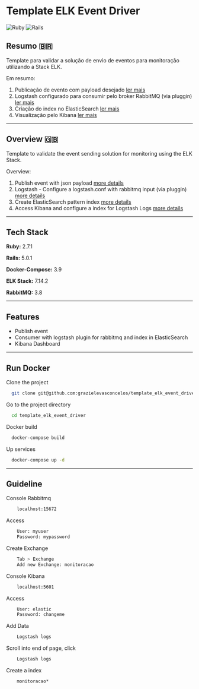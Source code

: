 
# Template ELK Event Driver
![Ruby](https://img.shields.io/badge/Ruby-CC342D?style=for-the-badge&logo=ruby&logoColor=white)
![Rails](https://img.shields.io/badge/Ruby_on_Rails-CC0000?style=for-the-badge&logo=ruby-on-rails&logoColor=white)


## Resumo :brazil:

Template para validar a solução de envio de eventos para monitoração utilizando a Stack ELK.

Em resumo:

1. Publicação de evento com payload desejado [ler mais](http://rubybunny.info/articles/exchanges.html)
2. Logstash configurado para consumir pelo broker RabbitMQ (via pluggin) [ler mais](https://www.elastic.co/guide/en/logstash/current/plugins-inputs-rabbitmq.html)
3. Criação do index no ElasticSearch [ler mais](https://www.elastic.co/guide/en/logstash/current/plugins-outputs-elasticsearch.html)
4. Visualização pelo Kibana [ler mais](https://www.elastic.co/guide/en/kibana/current/kibana-concepts-analysts.html)

---

## Overview :uk:

Template to validate the event sending solution for monitoring using the ELK Stack.

Overview:

1. Publish event with json payload [more details](http://rubybunny.info/articles/exchanges.html)
2. Logstash - Configure a logstash.conf with rabbitmq input (via pluggin) [more details](https://www.elastic.co/guide/en/logstash/current/plugins-inputs-rabbitmq.html)
3. Create ElasticSearch pattern index [more details](https://www.elastic.co/guide/en/logstash/current/plugins-outputs-elasticsearch.html)
4. Access Kibana and configure a index for Logstash Logs [more details](https://www.elastic.co/guide/en/kibana/current/kibana-concepts-analysts.html)

---

## Tech Stack

**Ruby:** 2.7.1

**Rails:** 5.0.1

**Docker-Compose:** 3.9

**ELK Stack:** 7.14.2

**RabbitMQ:** 3.8

---

## Features

- Publish event
- Consumer with logstash plugin for rabbitmq and index in ElasticSearch
- Kibana Dashboard 

----

## Run Docker

Clone the project

```bash
  git clone git@github.com:grazielevasconcelos/template_elk_event_driver.git
```

Go to the project directory

```bash
  cd template_elk_event_driver
```

Docker build

```bash
  docker-compose build
```

Up services

```bash
  docker-compose up -d
```

---

## Guideline

Console Rabbitmq

```bash
    localhost:15672
```

Access

```bash
    User: myuser
    Password: mypassword
```

Create Exchange

```bash
    Tab > Exchange
    Add new Exchange: monitoracao
```

Console Kibana

```bash
    localhost:5601
```

Access

```bash
    User: elastic
    Password: changeme
```

Add Data

```bash
    Logstash logs
```

Scroll into end of page, click

```bash
    Logstash logs
```

Create a index

```bash
    monitoracao*
```
